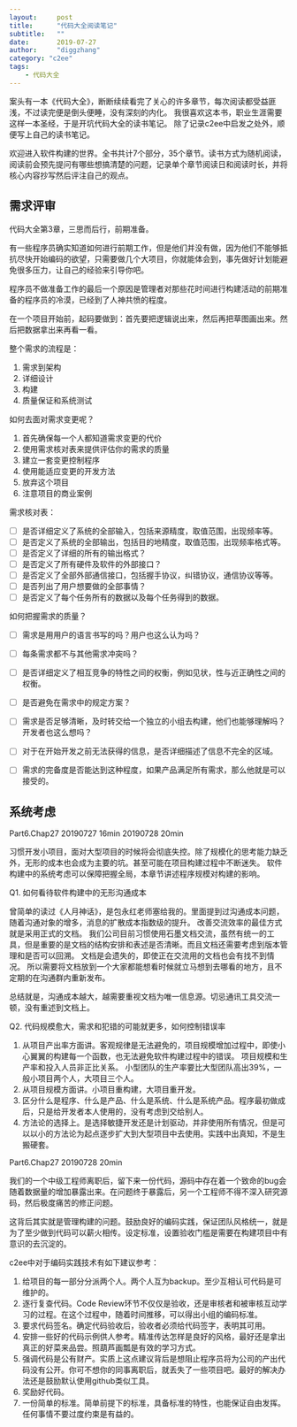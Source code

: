 ```yaml
---
layout:     post
title:      "代码大全阅读笔记"
subtitle:   ""
date:       2019-07-27
author:     "diggzhang"
category: "c2ee"
tags:
    - 代码大全
---
```


案头有一本《代码大全》，断断续续看完了关心的许多章节，每次阅读都受益匪浅，不过读完便是倒头便睡，没有深刻的内化。
我很喜欢这本书，职业生涯需要这样一本圣经，于是开坑代码大全的读书笔记。
除了记录c2ee中启发之处外，顺便写上自己的读书笔记。

欢迎进入软件构建的世界。全书共计7个部分，35个章节。读书方式为随机阅读，阅读前会预先提问有哪些想搞清楚的问题，记录单个章节阅读日和阅读时长，并将核心内容抄写然后评注自己的观点。

## 需求评审

代码大全第3章，三思而后行，前期准备。

有一些程序员确实知道如何进行前期工作，但是他们并没有做，因为他们不能够抵抗尽快开始编码的欲望，只需要做几个大项目，你就能体会到，事先做好计划能避免很多压力，让自己的经验来引导你吧。

程序员不做准备工作的最后一个原因是管理者对那些花时间进行构建活动的前期准备的程序员的冷漠，已经到了人神共愤的程度。

在一个项目开始前，起码要做到：首先要把逻辑说出来，然后再把草图画出来。然后把数据拿出来再看一看。

整个需求的流程是：

1. 需求到架构
2. 详细设计
3. 构建
4. 质量保证和系统测试

如何去面对需求变更呢？

1. 首先确保每一个人都知道需求变更的代价
2. 使用需求核对表来提供评估你的需求的质量
3. 建立一套变更控制程序
4. 使用能适应变更的开发方法
5. 放弃这个项目
6. 注意项目的商业案例

需求核对表：

- [ ] 是否详细定义了系统的全部输入，包括来源精度，取值范围，出现频率等。
- [ ] 是否定义了系统的全部输出，包括目的地精度，取值范围，出现频率格式等。
- [ ] 是否定义了详细的所有的输出格式？
- [ ] 是否定义了所有硬件及软件的外部接口？
- [ ] 是否定义了全部外部通信接口，包括握手协议，纠错协议，通信协议等等。
- [ ] 是否列出了用户想要做的全部事情？
- [ ] 是否定义了每个任务所有的数据以及每个任务得到的数据。

如何把握需求的质量？

- [ ] 需求是用用户的语言书写的吗？用户也这么认为吗？
- [ ] 每条需求都不与其他需求冲突吗？
- [ ] 是否详细定义了相互竞争的特性之间的权衡，例如见状，性与近正确性之间的权衡。
- [ ] 是否避免在需求中的规定方案？
- [ ] 需求是否足够清晰，及时转交给一个独立的小组去构建，他们也能够理解吗？开发者也这么想吗？
- [ ] 对于在开始开发之前无法获得的信息，是否详细描述了信息不完全的区域。
- [ ] 需求的完备度是否能达到这种程度，如果产品满足所有需求，那么他就是可以接受的。


## 系统考虑

Part6.Chap27 20190727 16min 20190728 20min

习惯开发小项目，面对大型项目的时候将会彻底失控。除了规模化的思考能力缺乏外，无形的成本也会成为主要的坑。甚至可能在项目构建过程中不断迷失。
软件构建中的系统考虑可以保障把握全局，本章节讲述程序规模对构建的影响。

Q1. 如何看待软件构建中的无形沟通成本

曾简单的读过《人月神话》，是包永红老师塞给我的。里面提到过沟通成本问题，随着沟通对象的增多，消息的扩散成本指数级的提升。
改善交流效率的最佳方式就是采用正式的文档。
我们公司目前习惯使用石墨文档交流，虽然有统一的工具，但是重要的是文档的结构安排和表述是否清晰。而且文档还需要考虑到版本管理和是否可以回溯。
文档是会遗失的，即使正在交流用的文档也会有找不到情况。
所以需要将文档放到一个大家都能想看时候就立马想到去哪看的地方，且不定期的在沟通群内重新发布。

总结就是，沟通成本越大，越需要重视文档为唯一信息源。切忌通讯工具交流一顿，没有重述到文档上。

Q2. 代码规模愈大，需求和犯错的可能就更多，如何控制错误率

1. 从项目产出率方面讲。客观规律是无法避免的，项目规模增加过程中，即使小心翼翼的构建每一个函数，也无法避免软件构建过程中的错误。
项目规模和生产率和投入人员非正比关系。
小型团队的生产率要比大型团队高出39%，一般小项目两个人，大项目三个人。
2. 从项目规模方面讲。小项目重构建，大项目重开发。
3. 区分什么是程序、什么是产品、什么是系统、什么是系统产品。程序最初做成后，只是给开发者本人使用的，没有考虑到交给别人。
4. 方法论的选择上。是选择敏捷开发还是计划驱动，并非使用所有情况，但是可以以小的方法论为起点逐步扩大到大型项目中去使用。实践中出真知，不是生搬硬套。

Part6.Chap27 20190728 20min

我们的一个中级工程师离职后，留下来一份代码，源码中存在着一个致命的bug会随着数据量的增加暴露出来。在问题终于暴露后，另一个工程师不得不深入研究源码，然后极度痛苦的修正问题。

这背后其实就是管理构建的问题。鼓励良好的编码实践，保证团队风格统一，就是为了至少做到代码可以薪火相传。设定标准，设置验收门槛是需要在构建项目中有意识的去沉淀的。

c2ee中对于编码实践技术有如下建议参考：

1. 给项目的每一部分分派两个人。两个人互为backup。至少互相认可代码是可维护的。
2. 逐行复查代码。Code Review环节不仅仅是验收，还是审核者和被审核互动学习的过程。在这个过程中，随着时间推移，可以得出小组的编码标准。
3. 要求代码签名。确定代码验收后，验收者必须给代码签字，表明其可用。
4. 安排一些好的代码示例供人参考。精准传达怎样是良好的风格，最好还是拿出真正的好菜来品尝。照葫芦画瓢是有效的学习方式。
5. 强调代码是公有财产。实质上这点建议背后是想阻止程序员将为公司的产出代码没有公开。你可不想你的同事离职后，就丢失了一些项目吧。最好的解决办法还是鼓励默认使用github类似工具。
6. 奖励好代码。
7. 一份简单的标准。简单前提下的标准，具备标准的特性，也能保证自由发挥。任何事情不要过度约束是有益的。